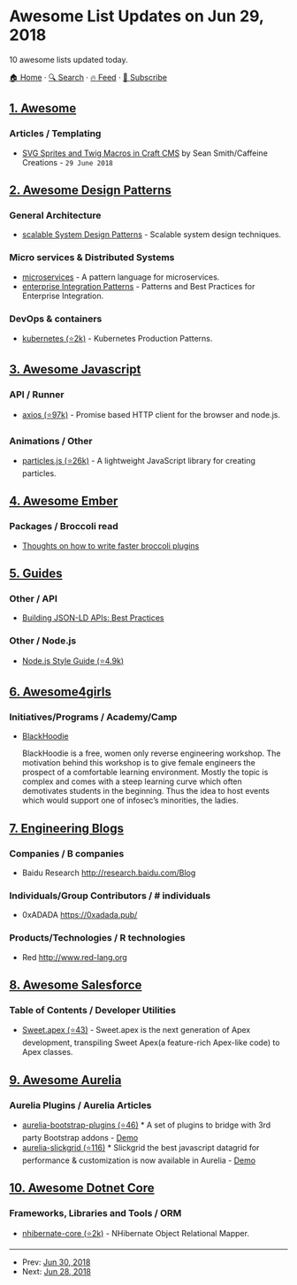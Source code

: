 # Awesome List Updates on Jun 29, 2018

10 awesome lists updated today.

[🏠 Home](/README.md) · [🔍 Search](https://test.trackawesomelist.com/search/) · [🔥 Feed](https://test.trackawesomelist.com/feed.xml) · [📮 Subscribe](https://trackawesomelist.us17.list-manage.com/subscribe?u=d2f0117aa829c83a63ec63c2f&id=36a103854c)



## [1. Awesome](/content/craftcms/awesome/README.md)

### Articles / Templating

*   [SVG Sprites and Twig Macros in Craft CMS](https://caffeinecreations.ca/blog/svg-sprites-and-twig-macros-in-craft-cms/) by Sean Smith/Caffeine Creations - `29 June 2018`

## [2. Awesome Design Patterns](/content/DovAmir/awesome-design-patterns/README.md)

### General Architecture

*   [scalable System Design Patterns](https://dzone.com/articles/scalable-system-design) - Scalable system design techniques.

### Micro services & Distributed Systems

*   [microservices](http://microservices.io/patterns) - A pattern language for microservices.
*   [enterprise Integration Patterns](http://www.enterpriseintegrationpatterns.com/patterns/messaging/toc.html) - Patterns and Best Practices for Enterprise Integration.

### DevOps & containers

*   [kubernetes (⭐2k)](https://github.com/gravitational/workshop/blob/master/k8sprod.md) - Kubernetes Production Patterns.

## [3. Awesome Javascript](/content/sorrycc/awesome-javascript/README.md)

### API / Runner

*   [axios (⭐97k)](https://github.com/axios/axios) - Promise based HTTP client for the browser and node.js.

### Animations / Other

*   [particles.js (⭐26k)](https://github.com/VincentGarreau/particles.js) - A lightweight JavaScript library for creating particles.

## [4. Awesome Ember](/content/ember-community-russia/awesome-ember/README.md)

### Packages / Broccoli read

*   [Thoughts on how to write faster broccoli plugins](https://gist.github.com/Gaurav0/c1eb3a00670eed28e57c2cf92d3f7668)

## [5. Guides](/content/NARKOZ/guides/README.md)

### Other / API

*   [Building JSON-LD APIs: Best Practices](https://json-ld.org/spec/latest/json-ld-api-best-practices/)

### Other / Node.js

*   [Node.js Style Guide (⭐4.9k)](https://github.com/felixge/node-style-guide#readme)

## [6. Awesome4girls](/content/cristianoliveira/awesome4girls/README.md)

### Initiatives/Programs / Academy/Camp

*   [BlackHoodie](https://www.blackhoodie.re/)

    BlackHoodie is a free, women only reverse engineering workshop. The motivation behind this workshop is to give female engineers the prospect of a comfortable learning environment. Mostly the topic is complex and comes with a steep learning curve which often demotivates students in the beginning. Thus the idea to host events which would support one of infosec’s minorities, the ladies.

## [7. Engineering Blogs](/content/kilimchoi/engineering-blogs/README.md)

### Companies / B companies

*   Baidu Research <http://research.baidu.com/Blog>

### Individuals/Group Contributors / \# individuals

*   0xADADA <https://0xadada.pub/>

### Products/Technologies / R technologies

*   Red <http://www.red-lang.org>

## [8. Awesome Salesforce](/content/mailtoharshit/awesome-salesforce/README.md)

### Table of Contents / Developer Utilities

*   [Sweet.apex (⭐43)](https://github.com/Click-to-Cloud/Sweet.apex/) - Sweet.apex is the next generation of Apex development, transpiling Sweet Apex(a feature-rich Apex-like code) to Apex classes.

## [9. Awesome Aurelia](/content/aurelia-contrib/awesome-aurelia/README.md)

### Aurelia Plugins / Aurelia Articles

*   [aurelia-bootstrap-plugins (⭐46)](https://github.com/ghiscoding/Aurelia-Bootstrap-Plugins) \* A set of plugins to bridge with 3rd party Bootstrap addons - [Demo](https://ghiscoding.github.io/Aurelia-Bootstrap-Plugins/)
*   [aurelia-slickgrid (⭐116)](https://github.com/ghiscoding/aurelia-slickgrid) \* Slickgrid the best javascript datagrid for performance & customization is now available in Aurelia - [Demo](https://ghiscoding.github.io/aurelia-slickgrid/)

## [10. Awesome Dotnet Core](/content/thangchung/awesome-dotnet-core/README.md)

### Frameworks, Libraries and Tools / ORM

*   [nhibernate-core (⭐2k)](https://github.com/nhibernate/nhibernate-core) - NHibernate Object Relational Mapper.

---

- Prev: [Jun 30, 2018](/content/2018/06/30/README.md)
- Next: [Jun 28, 2018](/content/2018/06/28/README.md)